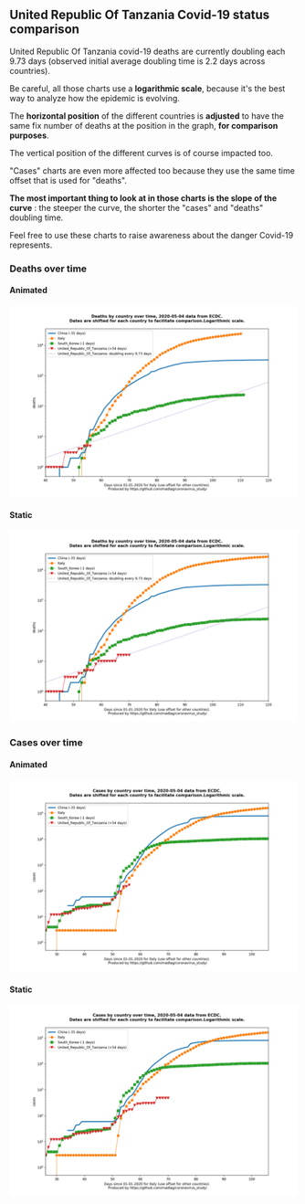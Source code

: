 ## United Republic Of Tanzania Covid-19 status comparison 

United Republic Of Tanzania covid-19 deaths are currently doubling each 9.73 days (observed initial average doubling time is 2.2 days across countries).



Be careful, all those charts use a **logarithmic scale**, because it's the best way to analyze how the epidemic is evolving.
 
The **horizontal position** of the different countries is **adjusted** to have the same fix number of deaths at the position in the graph, **for comparison purposes**.

The vertical position of the different curves is of course impacted too.

"Cases" charts are even more affected too because they use the same time offset that is used for "deaths".

**The most important thing to look at in those charts is the slope of the curve** : the steeper the curve, the shorter the "cases" and "deaths" doubling time.

Feel free to use these charts to raise awareness about the danger Covid-19 represents. 


 
### Deaths over time
 
#### Animated
![United Republic Of Tanzania covid-19 deaths animated chart](https://raw.githubusercontent.com/madlag/coronavirus_study/master/notebooks/graphs/2020-05-04/countries/United_Republic_Of_Tanzania/2020-05-04_United_Republic_Of_Tanzania_deaths.gif "United Republic Of Tanzania covid-19 deaths animated chart")   
 
#### Static
![United Republic Of Tanzania covid-19 deaths static chart](https://raw.githubusercontent.com/madlag/coronavirus_study/master/notebooks/graphs/2020-05-04/countries/United_Republic_Of_Tanzania/2020-05-04_United_Republic_Of_Tanzania_deaths.png "United Republic Of Tanzania covid-19 deaths static chart")   

 
### Cases over time
 
#### Animated
![United Republic Of Tanzania covid-19 cases animated chart](https://raw.githubusercontent.com/madlag/coronavirus_study/master/notebooks/graphs/2020-05-04/countries/United_Republic_Of_Tanzania/2020-05-04_United_Republic_Of_Tanzania_cases.gif "United Republic Of Tanzania covid-19 cases animated chart")   
 
#### Static
![United Republic Of Tanzania covid-19 cases static chart](https://raw.githubusercontent.com/madlag/coronavirus_study/master/notebooks/graphs/2020-05-04/countries/United_Republic_Of_Tanzania/2020-05-04_United_Republic_Of_Tanzania_cases.png "United Republic Of Tanzania covid-19 cases static chart")   

